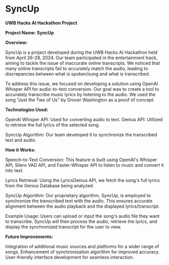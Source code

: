 # SyncUp
**UWB Hacks AI Hackathon Project**

**Project Name: SyncUp**

**Overview:**

SyncUp is a project developed during the UWB Hacks AI Hackathon held from April 26-28, 2024. Our team participated in the entertainment track, aiming to tackle the issue of inaccurate online transcripts. We noticed that many online transcripts fail to accurately match the audio, leading to discrepancies between what is spoken/sung and what is transcribed.

To address this issue, we focused on developing a solution using OpenAI Whisper API for audio-to-text conversion. Our goal was to create a tool to accurately transcribe music lyrics by listening to the audio. We used the song "Just the Two of Us" by Grover Washington as a proof of concept.

**Technologies Used:**

OpenAI Whisper API: Used for converting audio to text.
Genius API: Utilized to retrieve the full lyrics of the selected song.

SyncUp Algorithm: Our team developed it to synchronize the transcribed text and audio.

**How it Works:**

Speech-to-Text Conversion: This feature is built using OpenAI's Whisper API, Silero VAD API, and Faster-Whisper API to listen to music and convert it into text.

Lyrics Retrieval: Using the LyricsGenius API, we fetch the song's full lyrics from the Genius Database being analyzed.

SyncUp Algorithm: Our proprietary algorithm, SyncUp, is employed to synchronize the transcribed text with the audio. This ensures accurate alignment between the audio playback and the displayed lyrics/transcript.

Example Usage:
Users can upload or input the song's audio file they want to transcribe. SyncUp will then process the audio, retrieve the lyrics, and display the synchronized transcript for the user to view.

**Future Improvements:**

Integration of additional music sources and platforms for a wider range of songs.
Enhancement of synchronization algorithm for improved accuracy.
User-friendly interface development for seamless interaction.
